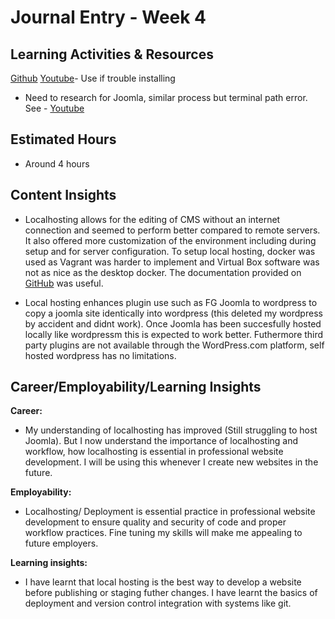 # Journal Entry - Week 4

## Learning Activities & Resources
[Github](https://github.com/CP3402/subject/wiki/Resources)
[Youtube](https://www.youtube.com/watch?v=gEceSAJI_3s&t=783s)- Use if trouble installing
- Need to research for Joomla, similar process but terminal path error. See - [Youtube](https://www.youtube.com/watch?v=L55d51ti-fE)
  

## Estimated Hours
- Around 4 hours

## Content Insights 
- Localhosting allows for the editing of CMS without an internet connection and seemed to perform better compared to remote servers. It also offered more customization of the environment including during setup and for server configuration. To setup local hosting, docker was used as Vagrant was harder to implement and Virtual Box software was not as nice as the desktop docker. The documentation provided on [GitHub](https://github.com/docker/awesome-compose/tree/master/official-documentation-samples/wordpress/) was useful.

- Local hosting enhances plugin use such as FG Joomla to wordpress to copy a joomla site identically into wordpress (this deleted my wordpress by accident and didnt work). Once Joomla has been succesfully hosted locally like wordpressm this is expected to work better. Futhermore third party plugins are not available through the WordPress.com platform, self hosted wordpress has no limitations.


## Career/Employability/Learning Insights
**Career:** 
- My understanding of localhosting has improved (Still struggling to host Joomla). But I now understand the importance of localhosting and workflow, how localhosting is essential in professional website development. I will be using this whenever I create new websites in the future.


**Employability:** 
- Localhosting/ Deployment is essential practice in professional website development to ensure quality and security of code and proper workflow practices. Fine tuning my skills will make me appealing to future employers.


**Learning insights:**
- I have learnt that local hosting is the best way to develop a website before publishing or staging futher changes. I have learnt the basics of deployment and version control integration with systems like git.

